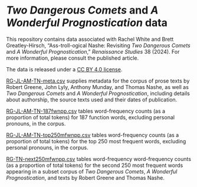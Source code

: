 # _Two Dangerous Comets_ and _A Wonderful Prognostication_ data
This repository contains data associated with Rachel White and Brett Greatley-Hirsch, “Ass-troll-ogical Nashe: Revisiting _Two Dangerous Comets_ and _A Wonderful Prognostication_,” _Renaissance Studies_ 38 (2024). For more information, please consult the published article.

The data is released under a [CC BY 4.0 license](https://creativecommons.org/licenses/by/4.0/).

[RG-JL-AM-TN-meta.csv](RG-JL-AM-TN-meta.csv) supplies metadata for the corpus of prose texts by Robert Greene, John Lyly, Anthony Munday, and Thomas Nashe, as well as _Two Dangerous Comets_ and _A Wonderful Prognostication_, including details about authorship, the source texts used and their dates of publication.

[RG-JL-AM-TN-187fwnpp.csv](RG-JL-AM-TN-187fwnpp.csv) tables word-frequency counts (as a proportion of total tokens) for 187 function words, excluding personal pronouns, in the corpus. 

[RG-JL-AM-TN-top250mfwnpp.csv](RG-JL-AM-TN-top250mfwnpp.csv) tables word-frequency counts (as a proportion of total tokens) for the top 250 most frequent words, excluding personal pronouns, in the corpus. 

[RG-TN-next250mfwnpp.csv](RG-TN-next250mfwnpp.csv) tables word-frequency word-frequency counts (as a proportion of total tokens) for the second 250 most frequent words appearing in a subset corpus of _Two Dangerous Comets_, _A Wonderful Prognostication_, and texts by Robert Greene and Thomas Nashe.
